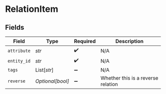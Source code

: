 # RelationItem


## Fields

| Field                              | Type                               | Required                           | Description                        |
| ---------------------------------- | ---------------------------------- | ---------------------------------- | ---------------------------------- |
| `attribute`                        | *str*                              | :heavy_check_mark:                 | N/A                                |
| `entity_id`                        | *str*                              | :heavy_check_mark:                 | N/A                                |
| `tags`                             | List[*str*]                        | :heavy_minus_sign:                 | N/A                                |
| `reverse`                          | *Optional[bool]*                   | :heavy_minus_sign:                 | Whether this is a reverse relation |